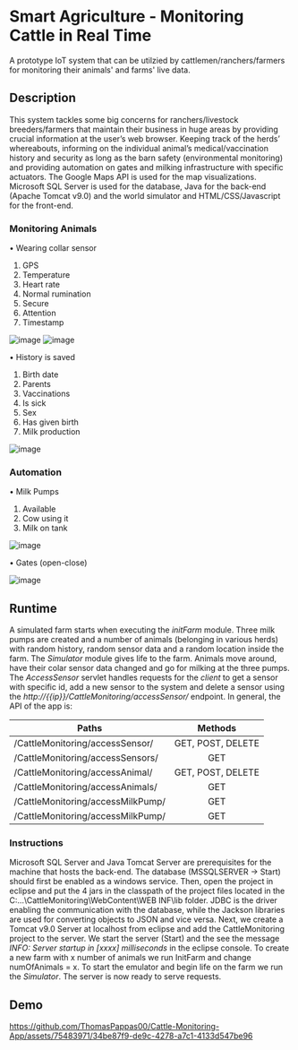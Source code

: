 # Smart Agriculture - Monitoring Cattle in Real Time
A prototype IoT system that can be utilzied by cattlemen/ranchers/farmers for monitoring their animals' and farms' live data.

## Description
This system tackles some big concerns for ranchers/livestock breeders/farmers that maintain their business in huge areas by providing crucial information at the user’s web browser. Keeping track of the herds’ whereabouts, informing on the individual animal’s medical/vaccination history and security as long as the barn safety (environmental monitoring) and providing automation on gates and milking infrastructure with specific actuators. The Google Maps API is used for the map visualizations. 
Microsoft SQL Server is used for the database, Java for the back-end (Apache Tomcat v9.0) and the world simulator and HTML/CSS/Javascript for the front-end. 


### Monitoring Animals
•	Wearing collar sensor 
1.	GPS
2.	Temperature
3.	Heart rate
4.	Normal rumination
5.	Secure
6.	Attention
7.	Timestamp

![image](https://github.com/ThomasPappas00/Cattle-Monitoring-App/assets/75483971/54f45987-9c84-45cb-90e4-2c04215e5aaf)
![image](https://github.com/ThomasPappas00/Cattle-Monitoring-App/assets/75483971/e04f3016-314b-45a4-aa16-7a0fca64e7ad)

•	History is saved
1.	Birth date
2.	Parents
3.	Vaccinations 
4.	Is sick
5.	Sex
6.	Has given birth
7.	Milk production

![image](https://github.com/ThomasPappas00/Cattle-Monitoring-App/assets/75483971/30360242-6798-442d-98c8-57158d68dd54)

### Automation
•	Milk Pumps
1.	Available
2.	Cow using it
3.	Milk on tank
   
![image](https://github.com/ThomasPappas00/Cattle-Monitoring-App/assets/75483971/39852cf5-e082-4082-9663-b3ccb3bac542)

•	Gates (open-close)

![image](https://github.com/ThomasPappas00/Cattle-Monitoring-App/assets/75483971/4c4f8119-2bca-4684-9f1b-e0f929e1939a)

## Runtime 
A simulated farm starts when executing the _initFarm_ module. Three milk pumps are created and a number of animals (belonging in various herds) with random history, random sensor data and a random location inside the farm. The _Simulator_ module gives life to the farm. Animals move around, have their colar sensor data changed and go for milking at the three pumps. The _AccessSensor_ servlet handles requests for the _client_ to get a sensor with specific id, add a new sensor to the system and delete a sensor using the _http://{{ip}}/CattleMonitoring/accessSensor/_ endpoint. In general, the API of the app is:

| Paths                             | Methods       |
| -------------                     |:-------------:| 
| /CattleMonitoring/accessSensor/   | GET, POST, DELETE |
| /CattleMonitoring/accessSensors/  | GET   | 
| /CattleMonitoring/accessAnimal/   | GET, POST, DELETE |
| /CattleMonitoring/accessAnimals/  | GET   | 
| /CattleMonitoring/accessMilkPump/   | GET |
| /CattleMonitoring/accessMilkPump/  | GET   | 

### Instructions
Microsoft SQL Server and Java Tomcat Server are prerequisites for the machine that hosts the back-end. The database (MSSQLSERVER → Start) should first be enabled as a windows service. Then, open the project in eclipse and put the 4 jars in the classpath of the project files located in the C:\...\CattleMonitoring\WebContent\WEB INF\lib folder. JDBC is the driver enabling the communication with the database, while the Jackson libraries are used for converting objects to JSON and vice versa. Next, we create a Tomcat v9.0 Server at localhost from eclipse and add the CattleMonitoring project to the server. We start the server (Start) and the see the message _INFO: Server 
startup in [xxxx] milliseconds_ in the eclipse console. To create a new farm with x number of animals we run InitFarm and change numOfAnimals = x. To start the emulator and begin life on the farm we run the _Simulator_. The server is now ready to serve requests.

## Demo
https://github.com/ThomasPappas00/Cattle-Monitoring-App/assets/75483971/34be87f9-de9c-4278-a7c1-4133d547be96

